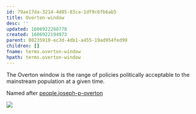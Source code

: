 ```yaml
---
id: 79ae17da-3214-4d85-83ca-1df9c6fb6ab5
title: Overton-window
desc: ''
updated: 1606922288778
created: 1606922194973
parent: 08235910-ec3d-4db1-a455-19ad954fed99
children: []
fname: terms.overton-window
hpath: terms.overton-window
---
```

The Overton window is the range of policies politically acceptable to the mainstream population at a given time.

Named after [people.joseph-p-overton](9eb33f3e-a9e1-4654-9150-611bf06c1df5)

![](theianjones/assets/images/2020-12-02-10-18-02.png)

